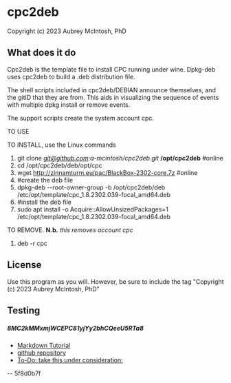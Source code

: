 cpc2deb
================================
Copyright (c) 2023 Aubrey McIntosh, PhD


What does it do
----------------

Cpc2deb is the template file to install CPC running under wine.  Dpkg-deb uses cpc2deb to build a .deb distribution file.

The shell scripts included in cpc2deb/DEBIAN announce themselves, and the gitID that they are from.  This aids in visualizing the sequence of events with multiple dpkg install or remove events.

The support scripts create the system account cpc.


TO USE

TO INSTALL, use the Linux commands
1. git clone *git@github.com:a-mcintosh/cpc2deb.git* **/opt/cpc2deb**	#online
2. cd /opt/cpc2deb/deb/opt/cpc	
3. wget http://zinnamturm.eu/pac/BlackBox-2302-core.7z	#online
4. #create the deb file
5. dpkg-deb --root-owner-group -b /opt/cpc2deb/deb /etc/opt/template/cpc_1.8.2302.039-focal_amd64.deb
6. #install the deb file
7. sudo apt install -o Acquire::AllowUnsizedPackages=1 /etc/opt/template/cpc_1.8.2302.039-focal_amd64.deb

TO REMOVE.  **N.b.** *this removes account cpc*
1. deb -r cpc


License
-------

Use this program as you will.  However, be sure to include the tag "Copyright (c) 2023 Aubrey McIntosh, PhD"

Testing
-------


##### 8MC2kMMxmjWCEPC81yjYy2bhCQeeU5RTa8
* [Markdown Tutorial](https://agea.github.io/tutorial.md "Markdown Tutorial")
* [github repository](https://github.com/a-mcintosh/cpc2deb.git "github repository")
* [To-Do: take this under consideration:](http://manpages.ubuntu.com/manpages/jammy/en/man1/git-buildpackage.1.html "Maintain Debian packages in Git")
 
 
 -- 5f8d0b7f
 

